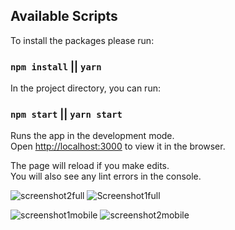 



## Available Scripts

To install the packages please run: 
### `npm install` || `yarn`

In the project directory, you can run:

### `npm start` || `yarn start`

Runs the app in the development mode.\
Open [http://localhost:3000](http://localhost:3000) to view it in the browser.

The page will reload if you make edits.\
You will also see any lint errors in the console.

![screenshot2full](https://user-images.githubusercontent.com/67654630/143777602-df6a2c0f-4aee-4636-80b5-8da63496a334.png)
![Screenshot1full](https://user-images.githubusercontent.com/67654630/143777609-7d6e572f-a4ac-4e09-9bdc-bc43691178b6.png)

![screenshot1mobile](https://user-images.githubusercontent.com/67654630/143777922-bcb9aa7d-f0d7-4fa2-b0e7-29c98f37e3e4.png)
![screenshot2mobile](https://user-images.githubusercontent.com/67654630/143777923-a72963d8-5473-4fd3-8cc8-a32b17befb2f.png)




